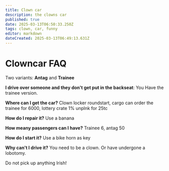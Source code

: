 ```yaml
---
title: Clown car
description: the clowns car
published: true
date: 2025-03-13T06:50:33.250Z
tags: clown, car, funny
editor: markdown
dateCreated: 2025-03-13T06:49:13.631Z
---
```


# Clowncar FAQ
Two variants: **Antag** and **Trainee**

**I drive over someone and they don't get put in the backseat**:
You Have the trainee version.

**Where can I get the car?**
Clown locker roundstart, cargo can order the trainee for 6000, lottery crate 1% unplnk for 25tc

**How do I repair it?**
Use a banana

**How meany passengers can I have?**
Trainee 6, antag 50
 
**How do I start it?**
Use a bike horn as key

**Why can't I drive it?**
You need to be a clown. Or have undergone a lobotomy.

Do not pick up anything Irish!